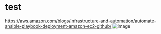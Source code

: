 # test
https://aws.amazon.com/blogs/infrastructure-and-automation/automate-ansible-playbook-deployment-amazon-ec2-github/
![image](https://user-images.githubusercontent.com/25371143/114598764-8d9d8100-9c92-11eb-9de7-c8d74cb049ed.png)
